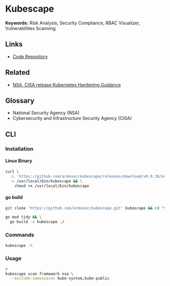 # Kubescape

<!--
https://github.com/kubescape/lens-extension
-->

**Keywords:** Risk Analysis, Security Compliance, RBAC Visualizer, Vulnerabilities Scanning

## Links

- [Code Repository](https://github.com/armosec/kubescape)

## Related

- [NSA, CISA release Kubernetes Hardening Guidance](https://nsa.gov/News-Features/Feature-Stories/Article-View/Article/2716980/nsa-cisa-release-kubernetes-hardening-guidance/)

## Glossary

- National Security Agency (NSA)
- Cybersecurity and Infrastructure Security Agency (CISA)

## CLI

### Installation

#### Linux Binary

```sh
curl \
  -L 'https://github.com/armosec/kubescape/releases/download/v0.0.38/kubescape' \
  -o /usr/local/bin/kubescape && \
    chmod +x /usr/local/bin/kubescape
```

#### go build

```sh
git clone 'https://github.com/armosec/kubescape.git' kubescape && cd "$_"

go mod tidy && \
  go build -o kubescape ./
```

### Commands

```sh
kubescape -h
```

### Usage

```sh
#
kubescape scan framework nsa \
  --exclude-namespaces kube-system,kube-public
```
